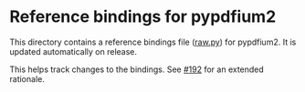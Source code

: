 <!-- SPDX-FileCopyrightText: 2023 geisserml <geisserml@gmail.com> -->
<!-- SPDX-License-Identifier: CC-BY-4.0 -->

# Reference bindings for pypdfium2

[#192]: https://github.com/pypdfium2-team/pypdfium2/issues/192 "Issue #192"

This directory contains a reference bindings file ([raw.py](./raw.py)) for pypdfium2.
It is updated automatically on release.

This helps track changes to the bindings. See [#192] for an extended rationale.
